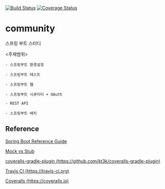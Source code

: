 [![Build Status](https://travis-ci.org/insukChoi/community.svg?branch=master)](https://travis-ci.org/insukChoi/community)
[![Coverage Status](https://coveralls.io/repos/github/insukChoi/community/badge.svg?branch=master)](https://coveralls.io/github/insukChoi/community?branch=master)

# community
스프링 부트 스터디

<주제범위>

	- 스프링부트 환경설정

	- 스프링부트 테스트

	- 스프링부트 웹

	- 스프링부트 시큐리티 + OAuth

	- REST API

	- 스프링부트 배치


## Reference

[Spring Boot Reference Guide](https://docs.spring.io/spring-boot/docs/current/reference/html)

[Mock vs Stub](https://adamcod.es/2014/05/15/test-doubles-mock-vs-stub.html)

[coveralls-gradle-plugin (https://github.com/kt3k/coveralls-gradle-plugin)](https://github.com/kt3k/coveralls-gradle-plugin)

[Travis CI (https://travis-ci.org)](https://travis-ci.org)

[Coveralls (https://coveralls.io)](https://coveralls.io/)
